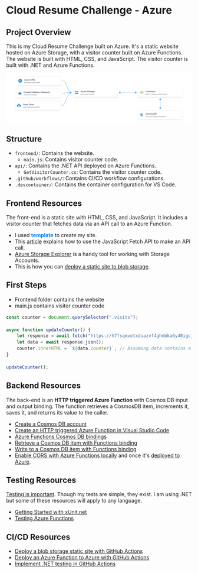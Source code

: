 # Cloud Resume Challenge - Azure

## Project Overview

This is my Cloud Resume Challenge built on Azure. It's a static website hosted on Azure Storage, with a visitor counter built on Azure Functions. The website is built with HTML, CSS, and JavaScript. The visitor counter is built with .NET and Azure Functions.

![Arquitectura](/Frontend/assets/architecture.png) 

## Structure

- `frontend/`: Contains the website.
  - `main.js`: Contains visitor counter code.
- `api/`: Contains the .NET API deployed on Azure Functions.
  - `GetVisitorCounter.cs`: Contains the visitor counter code.
- `.github/workflows/`: Contains CI/CD workflow configurations.
- `.devcontainer/`: Contains the container configuration for VS Code.

## Frontend Resources

The front-end is a static site with HTML, CSS, and JavaScript. It includes a visitor counter that fetches data via an API call to an Azure Function.

- I used **<span style="color:#007bff">template</span>** to create my site.
- This [article](https://www.digitalocean.com/community/tutorials/how-to-use-the-javascript-fetch-api-to-get-data) explains how to use the JavaScript Fetch API to make an API call.
- [Azure Storage Explorer](https://azure.microsoft.com/en-us/products/storage/storage-explorer/) is a handy tool for working with Storage Accounts.
- This is how you can [deploy a static site to blob storage](https://learn.microsoft.com/en-us/azure/storage/blobs/storage-blob-static-website-host).


## First Steps

- Frontend folder contains the website
- main.js contains visitor counter code

```js
const counter = document.querySelector(".visits");

async function updateCounter() {
    let response = await fetch("https://h7fsqmvotxduazvf4ghmbka6y40igcjx.lambda-url.us-east-1.on.aws/");
    let data = await response.json();
    counter.innerHTML = `${data.counter}`; // Assuming data contains a "counter" key
}

updateCounter();
```

## Backend Resources  
The back-end is an **HTTP triggered Azure Function** with Cosmos DB input and output binding. The function retrieves a CosmosDB item, increments it, saves it, and returns its value to the caller.  

- [Create a Cosmos DB account](https://learn.microsoft.com/en-us/azure/cosmos-db/nosql/quickstart-portal)  
- [Create an HTTP triggered Azure Function in Visual Studio Code](https://learn.microsoft.com/en-us/azure/azure-functions/functions-develop-vs-code?tabs=node-v4%2Cpython-v2%2Cisolated-process%2Cquick-create&pivots=programming-language-csharp)  
- [Azure Functions Cosmos DB bindings](https://learn.microsoft.com/en-us/azure/azure-functions/functions-bindings-cosmosdb-v2?tabs=isolated-process%2Cextensionv4&pivots=programming-language-csharp)  
- [Retrieve a Cosmos DB item with Functions binding](https://learn.microsoft.com/en-us/azure/azure-functions/functions-bindings-cosmosdb-v2-input?tabs=python-v2%2Cisolated-process%2Cnodejs-v4%2Cextensionv4&pivots=programming-language-csharp)  
- [Write to a Cosmos DB item with Functions binding](https://learn.microsoft.com/en-us/azure/azure-functions/functions-bindings-cosmosdb-v2-output?tabs=python-v2%2Cisolated-process%2Cnodejs-v4%2Cextensionv4&pivots=programming-language-csharp)  
- [Enable CORS with Azure Functions locally](https://learn.microsoft.com/en-us/azure/azure-functions/functions-develop-local?pivots=programming-language-csharp#local-settings-file) and once it's [deployed to Azure](https://learn.microsoft.com/en-us/azure/azure-functions/functions-how-to-use-azure-function-app-settings?tabs=azure-portal%2Cto-premium#cors).  

## Testing Resources  
[Testing is important](https://dev.to/flippedcoding/its-important-to-test-your-code-3lid). Though my tests are simple, they exist. I am using .NET but some of these resources will apply to any language.  

- [Getting Started with xUnit.net](https://xunit.net/docs/getting-started/v2/netcore/cmdline)  
- [Testing Azure Functions](https://docs.github.com/en/actions/use-cases-and-examples/building-and-testing/building-and-testing-net)  

## CI/CD Resources  
- [Deploy a blob storage static site with GitHub Actions](https://learn.microsoft.com/en-us/azure/storage/blobs/storage-blobs-static-site-github-actions?tabs=openid)  
- [Deploy an Azure Function to Azure with GitHub Actions](https://github.com/marketplace/actions/azure-functions-action)  
- [Implement .NET testing in GitHub Actions](https://docs.github.com/en/actions/use-cases-and-examples/building-and-testing/building-and-testing-net)  


